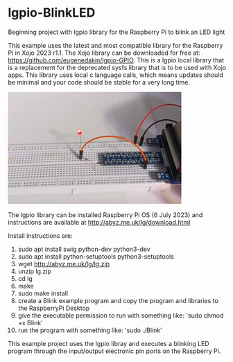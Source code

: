 # lgpio-BlinkLED
Beginning project with lgpio library for the Raspberry Pi to blink an LED light

This example uses the latest and most compatible library for the Raspberry Pi in Xojo 2023 r1.1. The Xojo library can be downloaded for free at: https://github.com/eugenedakin/lgpio-GPIO. This is a lgpio local library that is a replacement for the deprecated sysfs library that
is to be used with Xojo apps. This library uses local c language calls, which means updates should be minimal and your code should be stable for a very long time. 

![](https://github.com/eugenedakin/lgpio-BlinkLED/blob/main/BlinkSmall.png)

The lgpio library can be installed Raspberry Pi OS (6 July 2023) and instructions 
are available at http://abyz.me.uk/lg/download.html

Install instructions are:
1) sudo apt install swig python-dev python3-dev
2) sudo apt install python-setuptools python3-setuptools
3) wget http://abyz.me.uk/lg/lg.zip
4) unzip lg.zip
5) cd lg
6) make
7) sudo make install
8) create a Blink example program and copy the program and libraries to the RaspberryPi Desktop
9) give the executable permission to run with something like: 'sudo chmod +x Blink'
10) run the program with something like: 'sudo ./Blink'

This example project uses the lgpio libray and executes a blinking LED program through the input/output electronic pin ports on the Raspberry Pi.
